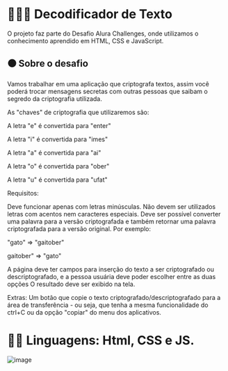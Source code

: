 <h1>👩🏿‍💻 Decodificador de Texto</h1>

O projeto faz parte do Desafio Alura Challenges, onde utilizamos o conhecimento aprendido em HTML, CSS e JavaScript.
<h2>⚫ Sobre o desafio</h2>

Vamos trabalhar em uma aplicação que criptografa textos, assim você poderá trocar mensagens secretas com outras pessoas que saibam o segredo da criptografia utilizada.

As "chaves" de criptografia que utilizaremos são:
<p>A letra "e" é convertida para "enter"</p>
<p>A letra "i" é convertida para "imes"</p>
<p>A letra "a" é convertida para "ai"</p>
<p>A letra "o" é convertida para "ober"</p>
<p>A letra "u" é convertida para "ufat"</p>

Requisitos:

Deve funcionar apenas com letras minúsculas.
Não devem ser utilizados letras com acentos nem caracteres especiais.
Deve ser possível converter uma palavra para a versão criptografada e também retornar uma palavra criptografada para a versão original.
Por exemplo:

<p>"gato" => "gaitober"</p>
<p>gaitober" => "gato"</p>

A página deve ter campos para inserção do texto a ser criptografado ou descriptografado, e a pessoa usuária deve poder escolher entre as duas opções O resultado deve ser exibido na tela.

Extras:
Um botão que copie o texto criptografado/descriptografado para a área de transferência - ou seja, que tenha a mesma funcionalidade do ctrl+C ou da opção "copiar" do menu dos aplicativos.

<h1>🐱‍👤 Linguagens: Html, CSS e JS.</h1>

![image](https://github.com/Adripfll/challengeonedecodificador/assets/156956926/8c1e5e0d-0bbd-4dff-a728-8b252e3384ea)

